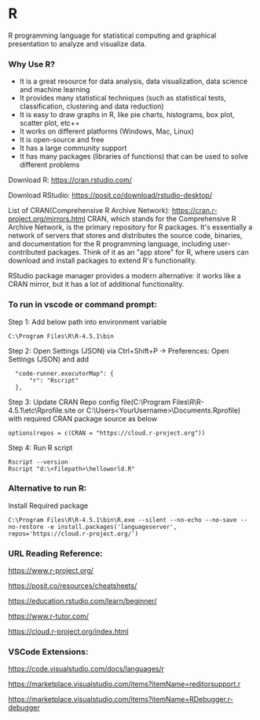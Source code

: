 # R
R programming language for statistical computing and graphical presentation to analyze and visualize data.

### Why Use R?
- It is a great resource for data analysis, data visualization, data science and machine learning
- It provides many statistical techniques (such as statistical tests, classification, clustering and data reduction)
- It is easy to draw graphs in R, like pie charts, histograms, box plot, scatter plot, etc++
- It works on different platforms (Windows, Mac, Linux)
- It is open-source and free
- It has a large community support
- It has many packages (libraries of functions) that can be used to solve different problems

Download R: https://cran.rstudio.com/

Download RStudio: https://posit.co/download/rstudio-desktop/

List of CRAN(Comprehensive R Archive Network): https://cran.r-project.org/mirrors.html
CRAN, which stands for the Comprehensive R Archive Network, is the primary repository for R packages. It's essentially a network of servers that stores and distributes the source code, binaries, and documentation for the R programming language, including user-contributed packages. Think of it as an "app store" for R, where users can download and install packages to extend R's functionality. 

RStudio package manager provides a modern alternative: it works like a CRAN mirror, but it has a lot of additional functionality.

### To run in vscode or command prompt:

Step 1: Add below path into environment variable
```
C:\Program Files\R\R-4.5.1\bin
```
Step 2: Open Settings (JSON) via Ctrl+Shift+P → Preferences: Open Settings (JSON) and add
```
  "code-runner.executorMap": {
      "r": "Rscript"
  },
```

Step 3: Update CRAN Repo config file(C:\Program Files\R\R-4.5.1\etc\Rprofile.site or C:\Users\<YourUsername>\Documents\.Rprofile) with required CRAN package source as below
```
options(repos = c(CRAN = "https://cloud.r-project.org"))
```
Step 4: Run R script
```
Rscript --version
Rscript "d:\<filepath>\helloworld.R"
```
### Alternative to run R:
Install Required package
```
C:\Program Files\R\R-4.5.1\bin\R.exe --silent --no-echo --no-save --no-restore -e install.packages('languageserver', repos='https://cloud.r-project.org/')
```

### URL Reading Reference:

https://www.r-project.org/

https://posit.co/resources/cheatsheets/

https://education.rstudio.com/learn/beginner/

https://www.r-tutor.com/

https://cloud.r-project.org/index.html


### VSCode Extensions:

https://code.visualstudio.com/docs/languages/r

https://marketplace.visualstudio.com/items?itemName=reditorsupport.r

https://marketplace.visualstudio.com/items?itemName=RDebugger.r-debugger

